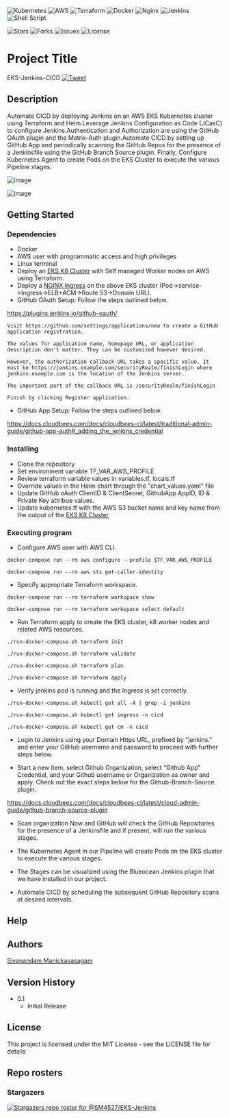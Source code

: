 <p align="center">

![Kubernetes](https://img.shields.io/badge/kubernetes-%23326ce5.svg?style=for-the-badge&logo=kubernetes&logoColor=white) ![AWS](https://img.shields.io/badge/AWS-%23FF9900.svg?style=for-the-badge&logo=amazon-aws&logoColor=white) ![Terraform](https://img.shields.io/badge/terraform-%235835CC.svg?style=for-the-badge&logo=terraform&logoColor=white) ![Docker](https://img.shields.io/badge/docker-%230db7ed.svg?style=for-the-badge&logo=docker&logoColor=white) ![Nginx](https://img.shields.io/badge/nginx-%23009639.svg?style=for-the-badge&logo=nginx&logoColor=white) ![Jenkins](https://img.shields.io/badge/jenkins-%232C5263.svg?style=for-the-badge&logo=jenkins&logoColor=white) ![Shell Script](https://img.shields.io/badge/shell_script-%23121011.svg?style=for-the-badge&logo=gnu-bash&logoColor=white)

![Stars](https://img.shields.io/github/stars/SM4527/EKS-Jenkins?style=for-the-badge) ![Forks](https://img.shields.io/github/forks/SM4527/EKS-Jenkins?style=for-the-badge) ![Issues](https://img.shields.io/github/issues/SM4527/EKS-Jenkins?style=for-the-badge) ![License](https://img.shields.io/github/license/SM4527/EKS-Jenkins?style=for-the-badge)

</p>

# Project Title

EKS-Jenkins-CICD  [![Tweet](https://img.shields.io/twitter/url/http/shields.io.svg?style=social)](https://twitter.com/intent/tweet?text=EKS%20-%20Jenkins%20-%20CICD&url=https://github.com/SM4527/EKS-Jenkins)

## Description

Automate CICD by deploying Jenkins on an AWS EKS Kubernetes cluster using Terraform and Helm.Leverage Jenkins Configuration as Code (JCasC) to configure Jenkins.Authentication and Authorization are using the GitHub OAuth plugin and the Matrix-Auth plugin.Automate CICD by setting up GitHub App and periodically scanning the GitHub Repos for the presence of a Jenkinsfile using the GitHub Branch Source plugin. Finally, Configure Kubernetes Agent to create Pods on the EKS Cluster to execute the various Pipeline stages.

<p align="center">

![image](https://user-images.githubusercontent.com/78129381/153651039-71dcf7c4-d22b-49d9-995d-5622409bb7ed.png)

![image](https://user-images.githubusercontent.com/78129381/153651338-928b6a90-b37f-465f-8e91-1ba7ee4019fd.png)

</p>

## Getting Started

### Dependencies

* Docker
* AWS user with programmatic access and high privileges 
* Linux terminal
* Deploy an [EKS K8 Cluster](https://github.com/SM4527/EKS-Terraform) with Self managed Worker nodes on AWS using Terraform.
* Deploy a [NGINX Ingress](https://github.com/SM4527/EKS-Nginx-Ingress) on the above EKS cluster (Pod->service->Ingress->ELB+ACM->Route 53->Domain URL).
* GitHub OAuth Setup: Follow the steps outlined below.

 https://plugins.jenkins.io/github-oauth/

```
Visit https://github.com/settings/applications/new to create a GitHub application registration.

The values for application name, homepage URL, or application description don't matter. They can be customized however desired.

However, the authorization callback URL takes a specific value. It must be https://jenkins.example.com/securityRealm/finishLogin where jenkins.example.com is the location of the Jenkins server.

The important part of the callback URL is /securityRealm/finishLogin

Finish by clicking Register application.
```

* GitHub App Setup: Follow the steps outlined below.

https://docs.cloudbees.com/docs/cloudbees-ci/latest/traditional-admin-guide/github-app-auth#_adding_the_jenkins_credential

### Installing

* Clone the repository
* Set environment variable TF_VAR_AWS_PROFILE
* Review terraform variable values in variables.tf, locals.tf
* Override values in the Helm chart through the "chart_values.yaml" file
* Update GitHub oAuth ClientID & ClientSecret, GithubApp AppID, ID & Private Key attribue values.
* Update kubernetes.tf with the AWS S3 bucket name and key name from the output of the [EKS K8 Cluster](https://github.com/SM4527/EKS-Terraform/blob/master/outputs.tf)

### Executing program

* Configure AWS user with AWS CLI.

```
docker-compose run --rm aws configure --profile $TF_VAR_AWS_PROFILE

docker-compose run --rm aws sts get-caller-identity
```

* Specify appropriate Terraform workspace.

```
docker-compose run --rm terraform workspace show

docker-compose run --rm terraform workspace select default
```

* Run Terraform apply to create the EKS cluster, k8 worker nodes and related AWS resources.

```
./run-docker-compose.sh terraform init

./run-docker-compose.sh terraform validate

./run-docker-compose.sh terraform plan

./run-docker-compose.sh terraform apply
```

* Verify jenkins pod is running and the Ingress is set correctly.

```
./run-docker-compose.sh kubectl get all -A | grep -i jenkins

./run-docker-compose.sh kubectl get ingress -n cicd

./run-docker-compose.sh kubectl get cm -n cicd
```

* Login to Jenkins using your Domain Https URL, prefixed by "jenkins." and enter your GitHub username and password to proceed with further steps below.

* Start a new item, select Github Organization, select "Github App" Credential, and your Github username or Organization as owner and apply. Check out the exact steps below for the Github-Branch-Source plugin.

https://docs.cloudbees.com/docs/cloudbees-ci/latest/cloud-admin-guide/github-branch-source-plugin

* Scan organization Now and GitHub will check the GitHub Repositories for the presence of a Jenkinsfile and if present, will run the various stages. 

* The Kubernetes Agent in our Pipeline will create Pods on the EKS cluster to execute the various stages.

* The Stages can be visualized using the Blueocean Jenkins plugin that we have installed in our project.

* Automate CICD by scheduling the subsequent GitHub Repository scans at desired intervals.

## Help

## Authors

[Sivanandam Manickavasagam](https://www.linkedin.com/in/sivanandammanickavasagam)

## Version History

* 0.1
    * Initial Release

## License

This project is licensed under the MIT License - see the LICENSE file for details

## Repo rosters

### Stargazers

[![Stargazers repo roster for @SM4527/EKS-Jenkins](https://reporoster.com/stars/dark/SM4527/EKS-Jenkins)](https://github.com/SM4527/EKS-Jenkins/stargazers)
